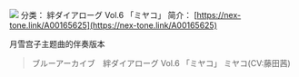 ![](//static.kivo.wiki/images/music/cover/vnhtURkCAJWoXfKaVvTkb7gKmf5D2jn4.jpg)
分类： 絆ダイアローグ Vol.6 「ミヤコ」
简介：
[https://nex-tone.link/A00165625](https://nex-tone.link/A00165625)

月雪宫子主题曲的伴奏版本
>ブルーアーカイブ　絆ダイアローグ Vol.6 「ミヤコ」
ミヤコ(CV:藤田茜)
